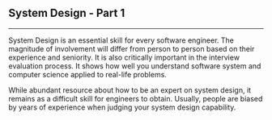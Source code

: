 ## System Design - Part 1
<hr/>

System Design is an essential skill for every software engineer. The magnitude of involvement will differ from person to person based on their experience and seniority. It is also critically important in the interview evaluation process. It shows how well you understand software system and computer science applied to real-life problems.

While abundant resource about how to be an expert on system design, it remains as a difficult skill for engineers to obtain. Usually, people are biased by years of experience when judging your system design capability. 
<!--stackedit_data:
eyJoaXN0b3J5IjpbLTY2MTMwMjQ1NSwxNDk1NjQwMTc3LC02Mz
I3ODUzOTVdfQ==
-->
